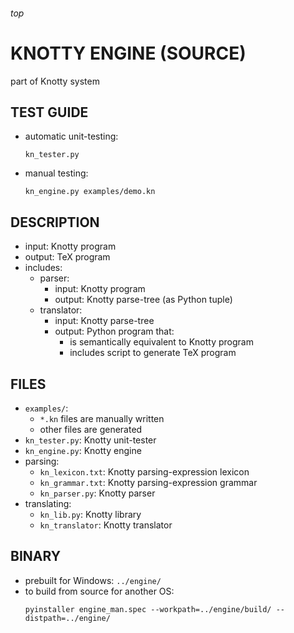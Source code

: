<h6>top

# KNOTTY ENGINE (SOURCE)
part of Knotty system

## TEST GUIDE
- automatic unit-testing:
  ```
  kn_tester.py

  ```
- manual testing:
  ```
  kn_engine.py examples/demo.kn

  ```

## DESCRIPTION
- input: Knotty program
- output: TeX program
- includes:
  - parser:
    - input: Knotty program
    - output: Knotty parse-tree (as Python tuple)
  - translator:
    - input: Knotty parse-tree
    - output: Python program that:
      - is semantically equivalent to Knotty program
      - includes script to generate TeX program

## FILES
- `examples/`:
  - `*.kn` files are manually written
  - other files are generated
- `kn_tester.py`: Knotty unit-tester
- `kn_engine.py`: Knotty engine
- parsing:
  - `kn_lexicon.txt`: Knotty parsing-expression lexicon
  - `kn_grammar.txt`: Knotty parsing-expression grammar
  - `kn_parser.py`: Knotty parser
- translating:
  - `kn_lib.py`: Knotty library
  - `kn_translator`: Knotty translator

## BINARY
- prebuilt for Windows: `../engine/`
- to build from source for another OS:
  ```
  pyinstaller engine_man.spec --workpath=../engine/build/ --distpath=../engine/

  ```
